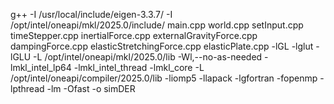 g++ -I /usr/local/include/eigen-3.3.7/ -I /opt/intel/oneapi/mkl/2025.0/include/ main.cpp world.cpp setInput.cpp timeStepper.cpp inertialForce.cpp externalGravityForce.cpp dampingForce.cpp elasticStretchingForce.cpp elasticPlate.cpp -lGL -lglut -lGLU -L /opt/intel/oneapi/mkl/2025.0/lib -Wl,--no-as-needed -lmkl_intel_lp64 -lmkl_intel_thread -lmkl_core -L /opt/intel/oneapi/compiler/2025.0/lib -liomp5 -llapack -lgfortran -fopenmp -lpthread -lm -Ofast -o simDER

